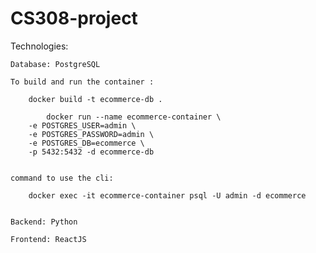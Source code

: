 # CS308-project


Technologies:

    Database: PostgreSQL

    To build and run the container : 

        docker build -t ecommerce-db .

            docker run --name ecommerce-container \
        -e POSTGRES_USER=admin \
        -e POSTGRES_PASSWORD=admin \
        -e POSTGRES_DB=ecommerce \
        -p 5432:5432 -d ecommerce-db

    
    command to use the cli:
    
        docker exec -it ecommerce-container psql -U admin -d ecommerce

    
    Backend: Python
    
    Frontend: ReactJS
